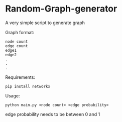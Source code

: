 # Random-Graph-generator
A very simple script to generate graph

Graph format:

    node count
    edge count
    edge1
    edge2
    .
    .
    .

Requirements:

    pip install networkx

Usage:

    python main.py <node count> <edge probability>
    
edge probability needs to be between 0 and 1
